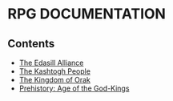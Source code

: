 # RPG DOCUMENTATION

## Contents

- [The Edasill Alliance](eddasill.md)
- [The Kashtogh People](kashtogh.md)
- [The Kingdom of Orak](orak.md)
- [Prehistory: Age of the God-Kings](age_of_the_god-kings.md)
